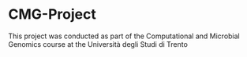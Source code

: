 # CMG-Project
This project was conducted as part of the Computational and Microbial Genomics course at the Università degli Studi di Trento
